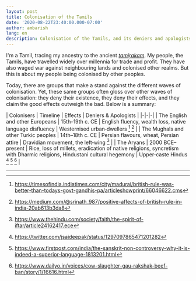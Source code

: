 ```yaml
---
layout: post
title: Colonisation of the Tamils
date: '2020-08-22T23:40:00.000-07:00'
author: ambarish
lang: en
description: Colonisation of the Tamils, and its deniers and apologists.
---
```


I'm a Tamil, tracing my ancestry to the ancient *[tamiṛakam](https://en.wikipedia.org/wiki/Tamilakam)*. My people, the Tamils, have travelled widely over millennia for trade and profit. They have also waged war against neighbouring lands and colonised other realms. But this is about my people being colonised by other peoples.

Today, there are groups that make a stand against the different waves of colonisation. Yet, these same groups often gloss over other waves of colonisation: they deny their existence, they deny their effects, and they claim the good effects outweigh the bad. Below is a summary:

| Colonisers | Timeline | Effects | Deniers & Apologists |
|-|-|-|
| The English and other Europeans | 15th–19th c. CE | English fluency, wealth loss, native language disfluency | Westernised urban‐dwellers [^English1] [^English2] |
| The Mughals and other Turkic peoples | 14th–18th c. CE | Persian flavours, wheat, Persian attire | Dravidian movement, the left‐wing [^Mughal1] |
| The Aryans | 2000 BCE–present | Rice, loss of millets, eradication of native religions, syncretism with Dharmic religions, Hindustani cultural hegemony | Upper‐caste Hindus [^Aryan1] [^Aryan2] [^Aryan3] |

____________

[^English1]: <https://timesofindia.indiatimes.com/city/madurai/british-rule-was-better-than-todays-govt-gandhis-pa/articleshowprint/66046622.cms>
[^English2]: <https://medium.com/@srinath_987/positive-affects-of-british-rule-in-india-20ab613b3da8>
[^Mughal1]: <https://www.thehindu.com/society/faith/the-spirit-of-iftar/article24162417.ece>
[^Aryan1]: <https://twitter.com/jsaideepak/status/1297097865471201282>
[^Aryan2]: <https://www.firstpost.com/india/the-sanskrit-non-controversy-why-it-is-indeed-a-superior-language-1813201.html>
[^Aryan3]: <https://www.dailyo.in/voices/cow-slaughter-gau-rakshak-beef-ban/story/1/16616.html>